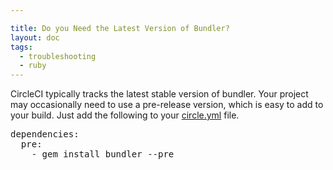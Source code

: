 ```yaml
---

title: Do you Need the Latest Version of Bundler?
layout: doc
tags:
  - troubleshooting
  - ruby
---
```


CircleCI typically tracks the latest stable version of bundler.
Your project may occasionally need to use a pre-release version, which is easy to add to your build.
Just add the following to your [circle.yml](/docs/configuration) file.

<pre>
dependencies:
  pre:
    - gem install bundler --pre
</pre>
